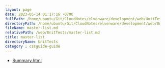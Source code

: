 ```yaml
---
layout: page
date: 2023-05-14 01:17:16 -0700
fullPath: /home/ubuntu/Git/CloudNotes/elvenware/development/web/UnitTests/master-list.md
directoryPath: /home/ubuntu/Git/CloudNotes/elvenware/development/web/UnitTests
fileName: master-list.md
relativePath: /web/UnitTests/master-list.md
title: master-list
directoryName: UnitTests
category : cssguide-guide
---
```


* [Summary.html](Summary.html)